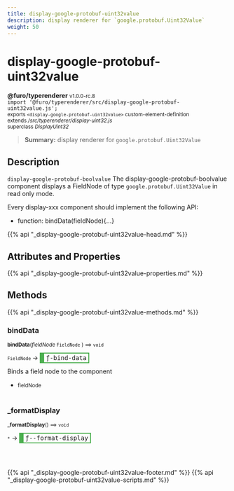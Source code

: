 ```yaml
---
title: display-google-protobuf-uint32value
description: display renderer for `google.protobuf.Uint32Value`
weight: 50
---
```


# display-google-protobuf-uint32value
**@furo/typerenderer** <small>v1.0.0-rc.8</small>
<br>`import '@furo/typerenderer/src/display-google-protobuf-uint32value.js';`<small>
<br>exports `<display-google-protobuf-uint32value>` custom-element-definition
<br>extends */src/typerenderer/display-uint32.js*
<br>superclass *DisplayUint32*</small>

> **Summary:** display renderer for `google.protobuf.Uint32Value`

## Description

`display-google-protobuf-boolvalue`
The display-google-protobuf-boolvalue component displays a FieldNode of type `google.protobuf.Uint32Value` in read only mode.

Every display-xxx component should implement the following API:
- function: bindData(fieldNode){...}

{{% api "_display-google-protobuf-uint32value-head.md" %}}

## Attributes and Properties
{{% api "_display-google-protobuf-uint32value-properties.md" %}}






## Methods
{{% api "_display-google-protobuf-uint32value-methods.md" %}}


### **bindData**
<small>**bindData**(*fieldNode* `FieldNode` ) ⟹ `void`</small>

<small>`FieldNode` </small> →
<span  style="border-width:2px 2px 2px 10px; border-style: solid;border-color:  rgb(76, 175, 80);font-family:monospace; padding:2px 4px;">ƒ-bind-data</span>

Binds a field node to the component

- <small>fieldNode </small>
<br><br>

### **_formatDisplay**
<small>**_formatDisplay**() ⟹ `void`</small>

<small>`*`</small> →
<span  style="border-width:2px 2px 2px 10px; border-style: solid;border-color:  rgb(76, 175, 80);font-family:monospace; padding:2px 4px;">ƒ--format-display</span>



<br><br>





{{% api "_display-google-protobuf-uint32value-footer.md" %}}
{{% api "_display-google-protobuf-uint32value-scripts.md" %}}
